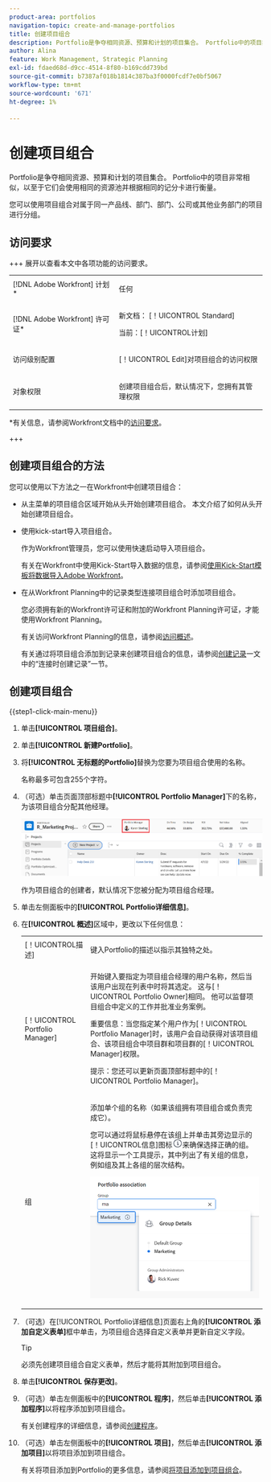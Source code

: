 ```yaml
---
product-area: portfolios
navigation-topic: create-and-manage-portfolios
title: 创建项目组合
description: Portfolio是争夺相同资源、预算和计划的项目集合。 Portfolio中的项目非常相似，以至于它们会使用相同的资源池并根据相同的记分卡进行衡量。
author: Alina
feature: Work Management, Strategic Planning
exl-id: fdaed68d-d9cc-4514-8f80-b169cdd739bd
source-git-commit: b7387af018b1814c387ba3f0000fcdf7e0bf5067
workflow-type: tm+mt
source-wordcount: '671'
ht-degree: 1%

---
```


# 创建项目组合

<!--Audited: 7/2024-->

Portfolio是争夺相同资源、预算和计划的项目集合。 Portfolio中的项目非常相似，以至于它们会使用相同的资源池并根据相同的记分卡进行衡量。

您可以使用项目组合对属于同一产品线、部门、部门、公司或其他业务部门的项目进行分组。

## 访问要求

+++ 展开以查看本文中各项功能的访问要求。

<table style="table-layout:auto"> 
 <col> 
 <col> 
 <tbody> 
  <tr> 
   <td role="rowheader">[!DNL Adobe Workfront] 计划*</td> 
   <td> <p>任何</p></td> 
  </tr> 
  <tr> 
   <td role="rowheader">[!DNL Adobe Workfront] 许可证*</td> 
   <td> <p>新文档： [！UICONTROL Standard]</p>
   <p>当前：[！UICONTROL计划] </p> </td> 
  </tr> 
  <tr> 
   <td role="rowheader">访问级别配置</td> 
   <td> <p>[！UICONTROL Edit]对项目组合的访问权限</p>  </td> 
  </tr> 
  <tr> 
   <td role="rowheader">对象权限</td> 
   <td> <p>创建项目组合后，默认情况下，您拥有其管理权限</p>  </td> 
  </tr> 
 </tbody> 
</table>

*有关信息，请参阅Workfront文档中的[访问要求](/help/quicksilver/administration-and-setup/add-users/access-levels-and-object-permissions/access-level-requirements-in-documentation.md)。

+++

## 创建项目组合的方法

您可以使用以下方法之一在Workfront中创建项目组合：

* 从主菜单的项目组合区域开始从头开始创建项目组合。 本文介绍了如何从头开始创建项目组合。

* 使用kick-start导入项目组合。

  作为Workfront管理员，您可以使用快速启动导入项目组合。

  有关在Workfront中使用Kick-Start导入数据的信息，请参阅[使用Kick-Start模板将数据导入Adobe Workfront](/help/quicksilver/administration-and-setup/manage-workfront/using-kick-starts/import-data-via-kickstarts.md)。

* 在从Workfront Planning中的记录类型连接项目组合时添加项目组合。

  您必须拥有新的Workfront许可证和附加的Workfront Planning许可证，才能使用Workfront Planning。

  有关访问Workfront Planning的信息，请参阅[访问概述](/help/quicksilver/planning/access/access-overview.md)。

  有关通过将项目组合添加到记录来创建项目组合的信息，请参阅[创建记录](/help/quicksilver/planning/records/create-records.md)一文中的“连接时创建记录”一节。


## 创建项目组合

{{step1-click-main-menu}}

1. 单击&#x200B;**[!UICONTROL 项目组合]**。
1. 单击&#x200B;**[!UICONTROL 新建Portfolio]**。
1. 将&#x200B;**[!UICONTROL 无标题的Portfolio]**&#x200B;替换为您要为项目组合使用的名称。

   名称最多可包含255个字符。

1. （可选）单击页面顶部标题中&#x200B;**[!UICONTROL Portfolio Manager]**&#x200B;下的名称，为该项目组合分配其他经理。

   ![Portfolio管理器名称](assets/portfolio-manager-name-350x51.jpg)

   作为项目组合的创建者，默认情况下您被分配为项目组合经理。

1. 单击左侧面板中的&#x200B;**[!UICONTROL Portfolio详细信息]**。
1. 在&#x200B;**[!UICONTROL 概述]**&#x200B;区域中，更改以下任何信息：

   <table style="table-layout:auto"> 
    <col> 
    <col> 
    <tbody> 
     <tr> 
      <td role="rowheader">[！UICONTROL描述]</td> 
      <td> <p>键入Portfolio的描述以指示其独特之处。 </p> </td> 
     </tr> 
     <tr> 
      <td role="rowheader">[！UICONTROL Portfolio Manager]</td> 
      <td> <p>开始键入要指定为项目组合经理的用户名称，然后当该用户出现在列表中时将其选定。 这与[！UICONTROL Portfolio Owner]相同。 他可以监督项目组合中定义的工作并批准业务案例。</p> <p>重要信息：当您指定某个用户作为[！UICONTROL Portfolio Manager]时，该用户会自动获得对该项目组合、该项目组合中项目群和项目群的[！UICONTROL Manager]权限。 </p> <p>提示：您还可以更新页面顶部标题中的[！UICONTROL Portfolio Manager]。</p> </td> 
     </tr> 
     <tr data-mc-conditions=""> 
      <td role="rowheader">组 </td> 
      <td> <p>添加单个组的名称（如果该组拥有项目组合或负责完成它）。 </p> <p>您可以通过将鼠标悬停在该组上并单击其旁边显示的[！UICONTROL信息]图标<img src="assets/info-icon.png">来确保选择正确的组。 这将显示一个工具提示，其中列出了有关组的信息，例如组及其上各组的层次结构。</p> <p data-mc-conditions="QuicksilverOrClassic.Quicksilver"> <img src="assets/group-details-widget-portfolios-350x250.png" style="width: 350;height: 250;"> </p> </td> 
     </tr> 
    </tbody> 
   </table>

1. （可选）在[!UICONTROL Portfolio详细信息]页面右上角的&#x200B;**[!UICONTROL 添加自定义表单]**&#x200B;框中单击，为项目组合选择自定义表单并更新自定义字段。

   >[!TIP]
   >
   >必须先创建项目组合自定义表单，然后才能将其附加到项目组合。

1. 单击&#x200B;**[!UICONTROL 保存更改]**。
1. （可选）单击左侧面板中的&#x200B;**[!UICONTROL 程序]**，然后单击&#x200B;**[!UICONTROL 添加程序]**&#x200B;以将程序添加到项目组合。

   有关创建程序的详细信息，请参阅[创建程序](../../../manage-work/portfolios/create-and-manage-programs/create-program.md)。

1. （可选）单击左侧面板中的&#x200B;**[!UICONTROL 项目]**，然后单击&#x200B;**[!UICONTROL 添加项目]**&#x200B;以将项目添加到项目组合。

   有关将项目添加到Portfolio的更多信息，请参阅[将项目添加到项目组合](../../../manage-work/portfolios/create-and-manage-portfolios/add-projects-to-portfolios.md)。

<!--
<div data-mc-conditions="QuicksilverOrClassic.Draft mode">
<h2>Deactivate a portfolio</h2>
<p data-mc-conditions="QuicksilverOrClassic.Draft mode">(NOTE: drafted this and moved it to their own article: delete-deactivate-portfolios)</p>
<p>When you deactivate a portfolio, you can still access it from the Portfolios area, but it no longer displays in the list of portfolios when users try to add it to a project.</p>
<ol>
<li value="1">Click the <strong>Main Menu</strong> icon <img src="assets/main-menu-icon.png"> in the upper-right corner of Adobe Workfront.</li>
<li value="2">Click <strong>Portfolios</strong> .</li>
<li value="3"> <p>Click the name of the portfolio.</p> </li>
<li value="4" data-mc-conditions="QuicksilverOrClassic.Quicksilver">Click the More menu <img src="assets/more-icon.png"> to the right of the portfolio name, then click <strong>Deactivate Portfolio</strong>.</li>
</ol>
<h2>Delete a portfolio</h2>
<ol>
<li value="1">Click the <strong>Main Menu</strong> icon <img src="assets/main-menu-icon.png"> in the upper-right corner of Adobe Workfront.</li>
<li value="2"> <p>Click <strong>Portfolios</strong> .</p> </li>
<li value="3"> <p>Select the portfolio, then click the Delete icon <img src="assets/delete.png">.</p> </li>
<li value="4"> <p>In the box that appears, click <strong>Yes, Delete It</strong> to confirm.</p> </li>
</ol>
</div>
-->

